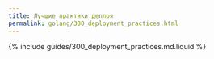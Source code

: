 ```yaml
---
title: Лучшие практики деплоя
permalink: golang/300_deployment_practices.html
---
```


{% include guides/300_deployment_practices.md.liquid %}
